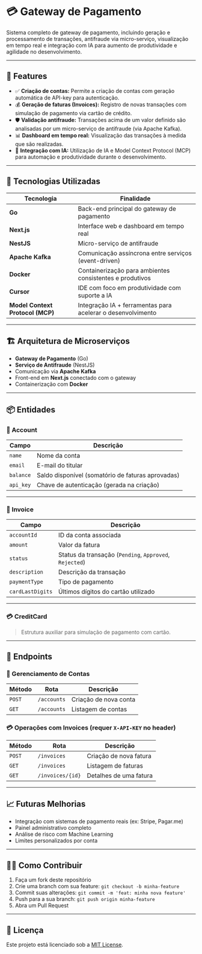 # 💳 Gateway de Pagamento

Sistema completo de gateway de pagamento, incluindo geração e processamento de transações, antifraude via micro-serviço, visualização em tempo real e integração com IA para aumento de produtividade e agilidade no desenvolvimento.

---

## 🚀 Features

- ✅ **Criação de contas:** Permite a criação de contas com geração automática de API-key para autenticação.
- 💰 **Geração de faturas (Invoices):** Registro de novas transações com simulação de pagamento via cartão de crédito.
- 🛡️ **Validação antifraude:** Transações acima de um valor definido são analisadas por um micro-serviço de antifraude (via Apache Kafka).
- 📊 **Dashboard em tempo real:** Visualização das transações à medida que são realizadas.
- 🤖 **Integração com IA:** Utilização de IA e Model Context Protocol (MCP) para automação e produtividade durante o desenvolvimento.

---

## 🧰 Tecnologias Utilizadas

| Tecnologia        | Finalidade                                                   |
|-------------------|--------------------------------------------------------------|
| **Go**            | Back-end principal do gateway de pagamento                   |
| **Next.js**       | Interface web e dashboard em tempo real                      |
| **NestJS**        | Micro-serviço de antifraude                                  |
| **Apache Kafka**  | Comunicação assíncrona entre serviços (event-driven)         |
| **Docker**        | Containerização para ambientes consistentes e produtivos     |
| **Cursor**        | IDE com foco em produtividade com suporte a IA               |
| **Model Context Protocol (MCP)** | Integração IA + ferramentas para acelerar o desenvolvimento  |

---

## 🏗️ Arquitetura de Microserviços

- **Gateway de Pagamento** (Go)
- **Serviço de Antifraude** (NestJS)
- Comunicação via **Apache Kafka**
- Front-end em **Next.js** conectado com o gateway
- Containerização com **Docker**

---

## 📦 Entidades

### 🧾 Account

| Campo     | Descrição                                 |
|-----------|--------------------------------------------|
| `name`    | Nome da conta                              |
| `email`   | E-mail do titular                          |
| `balance` | Saldo disponível (somatório de faturas aprovadas) |
| `api_key` | Chave de autenticação (gerada na criação)  |

---

### 💸 Invoice

| Campo           | Descrição                              |
|------------------|------------------------------------------|
| `accountId`      | ID da conta associada                    |
| `amount`         | Valor da fatura                          |
| `status`         | Status da transação (`Pending`, `Approved`, `Rejected`) |
| `description`    | Descrição da transação                   |
| `paymentType`    | Tipo de pagamento                        |
| `cardLastDigits` | Últimos dígitos do cartão utilizado      |

---

### 💳 CreditCard

> Estrutura auxiliar para simulação de pagamento com cartão.

---

## 📡 Endpoints

### 🔐 Gerenciamento de Contas

| Método | Rota         | Descrição                |
|--------|--------------|--------------------------|
| `POST` | `/accounts`  | Criação de nova conta    |
| `GET`  | `/accounts`  | Listagem de contas       |

### 💳 Operações com Invoices (requer `X-API-KEY` no header)

| Método | Rota               | Descrição                     |
|--------|--------------------|-------------------------------|
| `POST` | `/invoices`        | Criação de nova fatura        |
| `GET`  | `/invoices`        | Listagem de faturas           |
| `GET`  | `/invoices/{id}`   | Detalhes de uma fatura        |

---

## 📈 Futuras Melhorias

- Integração com sistemas de pagamento reais (ex: Stripe, Pagar.me)
- Painel administrativo completo
- Análise de risco com Machine Learning
- Limites personalizados por conta

---

## 🧑‍💻 Como Contribuir

1. Faça um fork deste repositório
2. Crie uma branch com sua feature: `git checkout -b minha-feature`
3. Commit suas alterações: `git commit -m 'feat: minha nova feature'`
4. Push para a sua branch: `git push origin minha-feature`
5. Abra um Pull Request

---

## 📄 Licença

Este projeto está licenciado sob a [MIT License](LICENSE).
